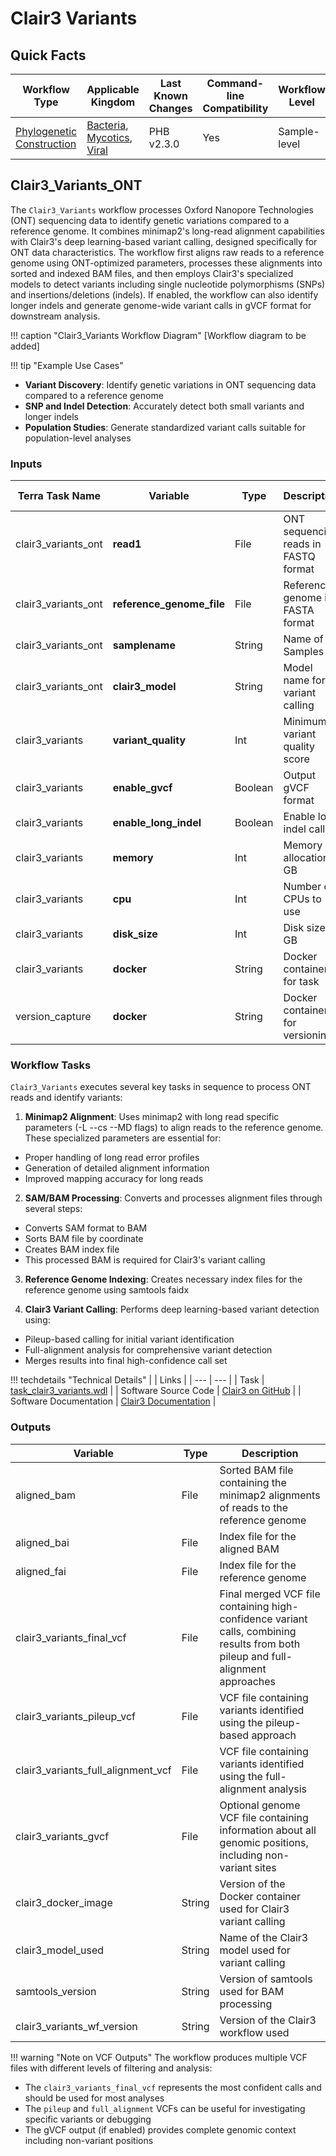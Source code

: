 # Clair3 Variants

## Quick Facts

| **Workflow Type** | **Applicable Kingdom** | **Last Known Changes** | **Command-line Compatibility** | **Workflow Level** |
|---|---|---|---|---|
| [Phylogenetic Construction](../../workflows_overview/workflows_type.md/#phylogenetic-construction) | [Bacteria](../../workflows_overview/workflows_kingdom.md/#bacteria), [Mycotics](../../workflows_overview/workflows_kingdom.md#mycotics), [Viral](../../workflows_overview/workflows_kingdom.md/#viral) | PHB v2.3.0 | Yes | Sample-level |

## Clair3_Variants_ONT

The `Clair3_Variants` workflow processes Oxford Nanopore Technologies (ONT) sequencing data to identify genetic variations compared to a reference genome. It combines minimap2's long-read alignment capabilities with Clair3's deep learning-based variant calling, designed specifically for ONT data characteristics. The workflow first aligns raw reads to a reference genome using ONT-optimized parameters, processes these alignments into sorted and indexed BAM files, and then employs Clair3's specialized models to detect variants including single nucleotide polymorphisms (SNPs) and insertions/deletions (indels). If enabled, the workflow can also identify longer indels and generate genome-wide variant calls in gVCF format for downstream analysis.

!!! caption "Clair3_Variants Workflow Diagram"
   [Workflow diagram to be added]

!!! tip "Example Use Cases"
   - **Variant Discovery**: Identify genetic variations in ONT sequencing data compared to a reference genome
   - **SNP and Indel Detection**: Accurately detect both small variants and longer indels
   - **Population Studies**: Generate standardized variant calls suitable for population-level analyses

### Inputs

<div class="searchable-table" markdown="1">

| **Terra Task Name** | **Variable** | **Type** | **Description** | **Default Value** | **Terra Status** |
|---|---|---|---|---|---|
| clair3_variants_ont | **read1** | File | ONT sequencing reads in FASTQ format | | Required |
| clair3_variants_ont | **reference_genome_file** | File | Reference genome in FASTA format | | Required |
| clair3_variants_ont | **samplename** | String | Name of Samples | | Required |
| clair3_variants_ont | **clair3_model** | String | Model name for variant calling | r941_prom_hac_g360+g422 | Optional |
| clair3_variants | **variant_quality** | Int | Minimum variant quality score | 2 | Optional |
| clair3_variants | **enable_gvcf** | Boolean | Output gVCF format | false | Optional |
| clair3_variants | **enable_long_indel** | Boolean | Enable long indel calling | false | Optional |
| clair3_variants | **memory** | Int | Memory allocation in GB | 8 | Optional |
| clair3_variants | **cpu** | Int | Number of CPUs to use | 4 | Optional |
| clair3_variants | **disk_size** | Int | Disk size in GB | 100 | Optional |
| clair3_variants | **docker** | String | Docker container for task | us-docker.pkg.dev/general-theiagen/staphb/clair3:1.0.10 | Optional |
| version_capture | **docker** | String | Docker container for versioning | us-docker.pkg.dev/general-theiagen/theiagen/alpine-plus-bash:3.20.0 | Optional |

</div>

### Workflow Tasks

`Clair3_Variants` executes several key tasks in sequence to process ONT reads and identify variants:

1. **Minimap2 Alignment**: Uses minimap2 with long read specific parameters (-L --cs --MD flags) to align reads to the reference genome. These specialized parameters are essential for:
  - Proper handling of long read error profiles
  - Generation of detailed alignment information
  - Improved mapping accuracy for long reads

2. **SAM/BAM Processing**: Converts and processes alignment files through several steps:
  - Converts SAM format to BAM 
  - Sorts BAM file by coordinate
  - Creates BAM index file
  - This processed BAM is required for Clair3's variant calling

3. **Reference Genome Indexing**: Creates necessary index files for the reference genome using samtools faidx

4. **Clair3 Variant Calling**: Performs deep learning-based variant detection using:
  - Pileup-based calling for initial variant identification
  - Full-alignment analysis for comprehensive variant detection
  - Merges results into final high-confidence call set

!!! techdetails "Technical Details"
   |  | Links |
   | --- | --- |
   | Task | [task_clair3_variants.wdl](../tasks/gene_typing/variant_detection/task_clair3_variants.wdl) |
   | Software Source Code | [Clair3 on GitHub](https://github.com/HKU-BAL/Clair3) |
   | Software Documentation | [Clair3 Documentation](https://github.com/HKU-BAL/Clair3#clair3-documentation) |

### Outputs

<div class="searchable-table" markdown="1">

| **Variable** | **Type** | **Description** |
|---|---|---|
| aligned_bam | File | Sorted BAM file containing the minimap2 alignments of reads to the reference genome |
| aligned_bai | File | Index file for the aligned BAM |
| aligned_fai | File | Index file for the reference genome |
| clair3_variants_final_vcf | File | Final merged VCF file containing high-confidence variant calls, combining results from both pileup and full-alignment approaches |
| clair3_variants_pileup_vcf | File | VCF file containing variants identified using the pileup-based approach |
| clair3_variants_full_alignment_vcf | File | VCF file containing variants identified using the full-alignment analysis |
| clair3_variants_gvcf | File | Optional genome VCF file containing information about all genomic positions, including non-variant sites |
| clair3_docker_image | String | Version of the Docker container used for Clair3 variant calling |
| clair3_model_used | String | Name of the Clair3 model used for variant calling |
| samtools_version | String | Version of samtools used for BAM processing |
| clair3_variants_wf_version | String | Version of the Clair3 workflow used |

</div>

!!! warning "Note on VCF Outputs"
   The workflow produces multiple VCF files with different levels of filtering and analysis:
   - The `clair3_variants_final_vcf` represents the most confident calls and should be used for most analyses
   - The `pileup` and `full_alignment` VCFs can be useful for investigating specific variants or debugging
   - The gVCF output (if enabled) provides complete genomic context including non-variant positions